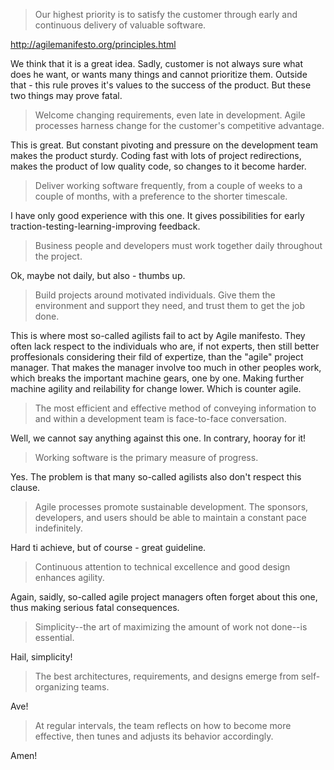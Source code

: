 




>Our highest priority is to satisfy the customer
>through early and continuous delivery
>of valuable software.

http://agilemanifesto.org/principles.html

We think that it is a great idea. Sadly, customer is not always sure what does he want, or wants many things and cannot prioritize them. Outside that - this rule proves it's values to the success of the product. But these two things may prove fatal.

>Welcome changing requirements, even late in 
>development. Agile processes harness change for 
>the customer's competitive advantage.

This is great. But constant pivoting and pressure on the development team makes the product sturdy. Coding fast with lots of project redirections, makes the product of low quality code, so changes to it become harder.

>Deliver working software frequently, from a 
>couple of weeks to a couple of months, with a 
>preference to the shorter timescale.

I have only good experience with this one. It gives possibilities for early traction-testing-learning-improving feedback.

>Business people and developers must work 
>together daily throughout the project.

Ok, maybe not daily, but also - thumbs up.

>Build projects around motivated individuals. 
>Give them the environment and support they need, 
>and trust them to get the job done.

This is where most so-called agilists fail to act by Agile manifesto. They often lack respect to the individuals who are, if not experts, then still better proffesionals considering their fild of expertize, than the "agile" project manager. That makes the manager involve too much in other peoples work, which breaks the important machine gears, one by one. Making further machine agility and reilability for change lower. Which is counter agile.

>The most efficient and effective method of 
>conveying information to and within a development 
>team is face-to-face conversation.

Well, we cannot say anything against this one. In contrary, hooray for it!

>Working software is the primary measure of progress.

Yes. The problem is that many so-called agilists also don't respect this clause.

>Agile processes promote sustainable development. 
>The sponsors, developers, and users should be able 
>to maintain a constant pace indefinitely.

Hard ti achieve, but of course - great guideline.

>Continuous attention to technical excellence 
>and good design enhances agility.

Again, saidly, so-called agile project managers often forget about this one, thus making serious fatal consequences.

>Simplicity--the art of maximizing the amount 
>of work not done--is essential.

Hail, simplicity!

>The best architectures, requirements, and designs 
>emerge from self-organizing teams.

Ave!

>At regular intervals, the team reflects on how 
>to become more effective, then tunes and adjusts 
>its behavior accordingly.

Amen!
